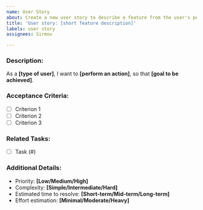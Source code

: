 ```yaml
---
name: User Story
about: Create a new user story to describe a feature from the user's perspective
title: 'User story: [short feature description]'
labels: user story
assignees: Sirmov

---
```


### Description:
As a **[type of user]**, I want to **[perform an action]**, so that **[goal to be achieved]**.

### Acceptance Criteria:
- [ ] Criterion 1
- [ ] Criterion 2
- [ ] Criterion 3

### Related Tasks:
- [ ] Task (#)

### Additional Details:
- Priority: **[Low/Medium/High]**
- Complexity: **[Simple/Intermediate/Hard]**
- Estimated time to resolve: **[Short-term/Mid-term/Long-term]**
- Effort estimation: **[Minimal/Moderate/Heavy]**
